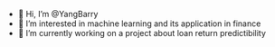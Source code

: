 - 👋 Hi, I’m @YangBarry
- 👀 I’m interested in machine learning and its application in finance
- 🌱 I’m currently working on a project about loan return predictibility

<!---
YangBarry/YangBarry is a ✨ personal ✨ repository because its `README.md` (this file) appears on your GitHub profile.
You can click the Preview link to take a look at your changes.
--->
